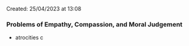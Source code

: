 Created: 25/04/2023 at 13:08

### Problems of Empathy, Compassion, and Moral Judgement
- atrocities c